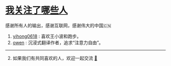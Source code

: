 # [我关注了哪些人](https://github.com/sunyuan686/blog/issues/19)

感谢所有人的输出，感谢互联网，感谢伟大的中国🇨🇳

1. [yihong0618](https://blog.yihong0618.me/) : 喜欢王小波和跑步。
2. [owen](https://www.owenyoung.com/) : 沉浸式翻译作者，追求“注意力自由”。






--- 
2. 如果我们有共同喜欢的人，欢迎一起交流 [ 📧 ](mailto:sunyuan608@gmail.com)
